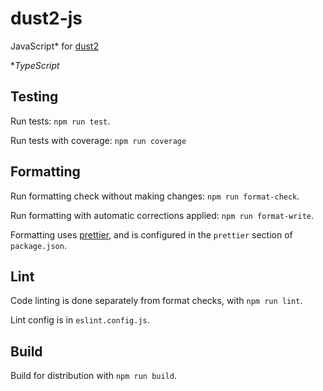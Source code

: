 # dust2-js

JavaScript* for [dust2](https://github.com/mrc-ide/dust2)

**TypeScript*

## Testing

Run tests: `npm run test`.

Run tests with coverage: `npm run coverage`

## Formatting

Run formatting check without making changes: `npm run format-check`.

Run formatting with automatic corrections applied: `npm run format-write`.

Formatting uses [prettier](https://prettier.io/), and is configured in the `prettier` section of `package.json`.

## Lint

Code linting is done separately from format checks, with `npm run lint`.

Lint config is in `eslint.config.js`.

## Build

Build for distribution with `npm run build`.


